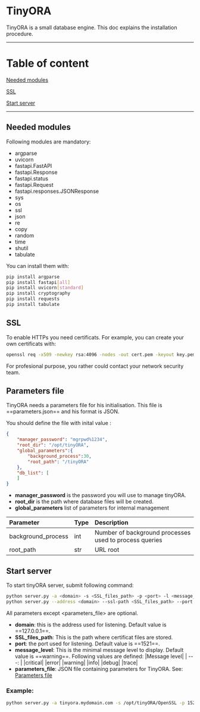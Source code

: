 # TinyORA

TinyORA is a small database engine.
This doc explains the installation procedure.

---
# Table of content

[Needed modules](#needed-modules)

[SSL](#ssl)

[Start server](#start-server)

---

## Needed modules

Following modules are mandatory:

- argparse
- uvicorn
- fastapi.FastAPI
- fastapi.Response
- fastapi.status
- fastapi.Request
- fastapi.responses.JSONResponse
- sys
- os
- ssl
- json
- re
- copy
- random
- time
- shutil
- tabulate

You can install them with:

```bash
pip install argparse
pip install fastapi[all]
pip install uvicorn[standard]
pip install cryptography
pip install requests
pip install tabulate
```

## SSL

To enable HTTPs you need certificats.
For example, you can create your own certificats with:

```bash
openssl req -x509 -newkey rsa:4096 -nodes -out cert.pem -keyout key.pem -days 365
```

For profesional purpose, you rather could contact your network security team.

## Parameters file
TinyORA needs a parameters file for his initialisation.
This file is ==parameters.json== and his format is JSON.

You should define the file with inital value :

```json
{
    "manager_password": "mgrpwd%1234",
    "root_dir": "/opt/tinyORA",
    "global_parameters":{
        "background_process":30,
        "root_path": "/tinyORA"
    },
    "db_list": [
    ]
}
```
- **manager_password** is the password you will use to manage tinyORA.
- **root_dir** is the path where database files will be created.
- **global_parameters** list of parameters for internal management

|Parameter|Type|Description|
| :--- | :--- | :--- |
|background_process|int|Number of background processes used to process queries|
|root_path|str|URL root|


## Start server

To start tinyORA server, submit following command:
```bash
python server.py -a <domain> -s <SSL_files_path> -p <port> -l <message_level> -d <parameters_file>
python server.py --address <domain> --ssl-path <SSL_files_path> --port <port> --log-level <message_level> --db-parameters-file <parameters_file>
```

All parameters except <parameters_file> are optional.

- **domain**: this is the address used for listening. Default value is ==127.0.0.1==.
- **SSL_files_path**: This is the path where certificat files are stored.
- **port**: the port used for listening. Default value is ==1521==.
- **message_level**: This is the minimal message level to display. Default value is ==warning==.
    Following values are defined:
    |Message level|
    | ---: |
    |critical|
    |error|
    |warning|
    |info|
    |debug|
    |trace|
- **parameters_file**: JSON file containing parameters for TinyORA. See: [Parameters file](#parameters-file)


### Example:
```bash
python server.py -a tinyora.mydomain.com -s /opt/tinyORA/OpenSSL -p 1521 -l warning -d /opt/tinyORA/pfile.json
```
